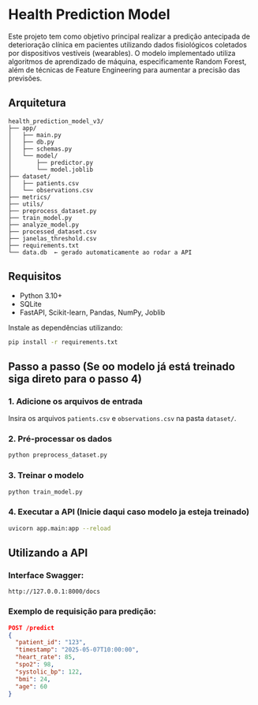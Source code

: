 # Health Prediction Model

Este projeto tem como objetivo principal realizar a predição antecipada de deterioração clínica em pacientes utilizando dados fisiológicos coletados por dispositivos vestíveis (wearables). O modelo implementado utiliza algoritmos de aprendizado de máquina, especificamente Random Forest, além de técnicas de Feature Engineering para aumentar a precisão das previsões.

## Arquitetura

```
health_prediction_model_v3/
├── app/
│   ├── main.py
│   ├── db.py
│   ├── schemas.py
│   └── model/
│       ├── predictor.py
│       └── model.joblib
├── dataset/
│   ├── patients.csv
│   └── observations.csv
├── metrics/
├── utils/
├── preprocess_dataset.py
├── train_model.py
├── analyze_model.py
├── processed_dataset.csv
├── janelas_threshold.csv
├── requirements.txt
└── data.db  ← gerado automaticamente ao rodar a API
```

## Requisitos

- Python 3.10+
- SQLite
- FastAPI, Scikit-learn, Pandas, NumPy, Joblib

Instale as dependências utilizando:

```bash
pip install -r requirements.txt
```

## Passo a passo (Se oo modelo já está treinado siga direto para o passo 4)

### 1. Adicione os arquivos de entrada

Insira os arquivos `patients.csv` e `observations.csv` na pasta `dataset/`.

### 2. Pré-processar os dados

```bash
python preprocess_dataset.py
```

### 3. Treinar o modelo

```bash
python train_model.py
```

### 4. Executar a API (Inicie daqui caso modelo ja esteja treinado)

```bash
uvicorn app.main:app --reload
```

## Utilizando a API

### Interface Swagger:

```url
http://127.0.0.1:8000/docs
```

### Exemplo de requisição para predição:

```json
POST /predict
{
  "patient_id": "123",
  "timestamp": "2025-05-07T10:00:00",
  "heart_rate": 85,
  "spo2": 98,
  "systolic_bp": 122,
  "bmi": 24,
  "age": 60
}
```
